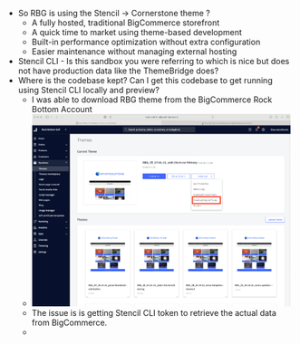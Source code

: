 - So RBG is using the Stencil -> Cornerstone theme ?
	- A fully hosted, traditional BigCommerce storefront
	- A quick time to market using theme-based development
	- Built-in performance optimization without extra configuration
	- Easier maintenance without managing external hosting
- Stencil CLI - Is this sandbox you were referring to which is nice but does not have production data like the ThemeBridge does?
- Where is the codebase kept? Can I get this codebase to get running using Stencil CLI locally and preview?
	- I was able to download RBG theme from the BigCommerce Rock Bottom Account
	- ![Pasted image 20250709072751.png](attachments/Pasted%20image%2020250709072751.png)
	- The issue is is getting Stencil CLI token to retrieve the actual data from BigCommerce.
	- 
